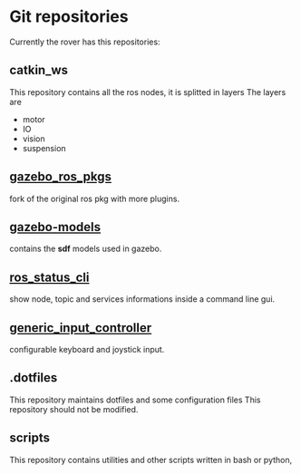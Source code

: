 # Git repositories 
Currently the rover has this repositories:

## catkin_ws
This repository contains all the ros nodes, it is splitted in layers
The layers are 

* motor 
* IO 
* vision 
* suspension

## [gazebo_ros_pkgs](gazebo_ros_pkgs.md)
fork of the original ros pkg with more plugins.

## [gazebo-models](gazebo_models.md)
contains the **sdf** models used in gazebo.

## [ros_status_cli](ros_status_cli.md)
show node, topic and services informations inside a command line gui.

## [generic_input_controller](generic_input_controller.md)
configurable keyboard and joystick input.

## .dotfiles
This repository maintains dotfiles and some configuration files
This repository should not be modified.

## scripts
This repository contains utilities and other scripts written in bash or python, 

